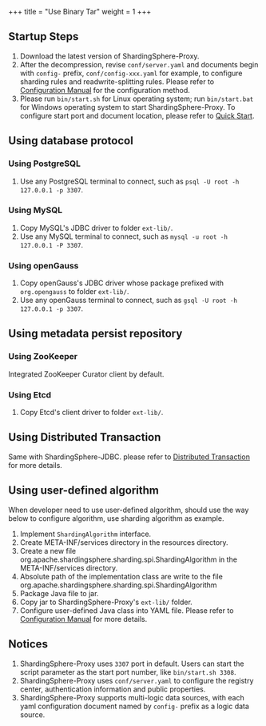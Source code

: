 +++
title = "Use Binary Tar"
weight = 1
+++

## Startup Steps

1. Download the latest version of ShardingSphere-Proxy.
1. After the decompression, revise `conf/server.yaml` and documents begin with `config-` prefix, `conf/config-xxx.yaml` for example, to configure sharding rules and readwrite-splitting rules. Please refer to [Configuration Manual](/en/user-manual/shardingsphere-proxy/yaml-config/) for the configuration method.
1. Please run `bin/start.sh` for Linux operating system; run `bin/start.bat` for Windows operating system to start ShardingSphere-Proxy. To configure start port and document location, please refer to [Quick Start](/en/quick-start/shardingsphere-proxy-quick-start/).

## Using database protocol

### Using PostgreSQL

1. Use any PostgreSQL terminal to connect, such as `psql -U root -h 127.0.0.1 -p 3307`.

### Using MySQL

1. Copy MySQL's JDBC driver to folder `ext-lib/`.
1. Use any MySQL terminal to connect, such as `mysql -u root -h 127.0.0.1 -P 3307`.

### Using openGauss

1. Copy openGauss's JDBC driver whose package prefixed with `org.opengauss` to folder `ext-lib/`.
1. Use any openGauss terminal to connect, such as `gsql -U root -h 127.0.0.1 -p 3307`.

## Using metadata persist repository

### Using ZooKeeper

Integrated ZooKeeper Curator client by default.

### Using Etcd

1. Copy Etcd's client driver to folder `ext-lib/`.

## Using Distributed Transaction

Same with ShardingSphere-JDBC.
please refer to [Distributed Transaction](/en/user-manual/shardingsphere-jdbc/special-api/transaction/) for more details.

## Using user-defined algorithm

When developer need to use user-defined algorithm, should use the way below to configure algorithm, use sharding algorithm as example. 

1. Implement `ShardingAlgorithm` interface.
1. Create META-INF/services directory in the resources directory.
1. Create a new file org.apache.shardingsphere.sharding.spi.ShardingAlgorithm in the META-INF/services directory.
1. Absolute path of the implementation class are write to the file org.apache.shardingsphere.sharding.spi.ShardingAlgorithm
1. Package Java file to jar.
1. Copy jar to ShardingSphere-Proxy's `ext-lib/` folder.
1. Configure user-defined Java class into YAML file. Please refer to [Configuration Manual](/en/user-manual/shardingsphere-proxy/yaml-config/) for more details.

## Notices

1. ShardingSphere-Proxy uses `3307` port in default. Users can start the script parameter as the start port number, like `bin/start.sh 3308`.
1. ShardingSphere-Proxy uses `conf/server.yaml` to configure the registry center, authentication information and public properties.
1. ShardingSphere-Proxy supports multi-logic data sources, with each yaml configuration document named by `config-` prefix as a logic data source.
